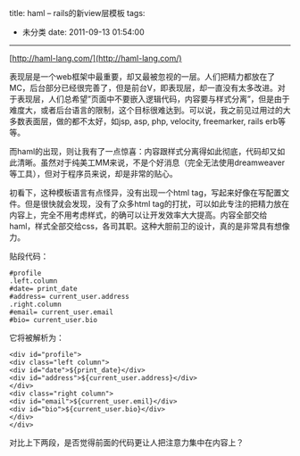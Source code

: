 title: haml – rails的新view层模板
tags:
  - 未分类
date: 2011-09-13 01:54:00
---

[http://haml-lang.com/](http://haml-lang.com/)

表现层是一个web框架中最重要，却又最被忽视的一层。人们把精力都放在了MC，后台部分已经很完善了，但是前台V，即表现层，却一直没有太多改进。对于表现层，人们总希望&#8221;页面中不要嵌入逻辑代码，内容要与样式分离&#8221;，但是由于难度大，或者后台语言的限制，这个目标很难达到。可以说，我之前见过用过的大多数表面层，做的都不太好，如jsp, asp, php, velocity, freemarker, rails erb等等。

而haml的出现，则让我有了一点惊喜：内容跟样式分离得如此彻底，代码却又如此清晰。虽然对于纯美工MM来说，不是个好消息（完全无法使用dreamweaver等工具），但对于程序员来说，却是非常的贴心。 
<span id="more-104"></span>

初看下，这种模板语言有点怪异，没有出现一个html tag，写起来好像在写配置文件。但是很快就会发现，没有了众多html tag的打扰，可以如此专注的把精力放在内容上，完全不用考虑样式，的确可以让开发效率大大提高。内容全部交给haml，样式全部交给css，各司其职。这种大胆前卫的设计，真的是非常具有想像力。

贴段代码：

```
#profile
.left.column
#date= print_date
#address= current_user.address
.right.column
#email= current_user.email
#bio= current_user.bio

```

它将被解析为：

```
<div id="profile">
<div class="left column">
<div id="date">${print_date}</div>
<div id="address">${current_user.address}</div>
</div>
<div class="right column">
<div id="email">${current_user.emil}</div>
<div id="bio">${current_user.bio}</div>
</div>
</div>
```

对比上下两段，是否觉得前面的代码更让人把注意力集中在内容上？